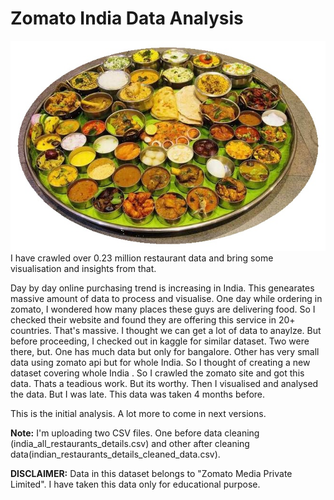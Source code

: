# Zomato India Data Analysis
![autogame demo](images/thali.jpg)
<br/>
I have crawled over 0.23 million restaurant data and bring some visualisation and insights from that.

Day by day online purchasing trend is increasing in India. This genearates massive amount of data to process and visualise. One day while ordering in zomato, I wondered how many places these guys are delivering food. So I checked their website and found they are offering this service in 20+ countries. That's massive. I thought we can get a lot of data to anaylze. But before proceeding, I checked out in kaggle for similar dataset. Two were there, but. One has much data but only for bangalore. Other has very small data using zomato api but for whole India. So I thought of creating a new dataset covering whole India . So I crawled the zomato site and got this data. Thats a teadious work. But its worthy. Then I visualised and analysed the data. But I was late. This data was taken 4 months before.


This is the initial analysis. A lot more to come in next versions.

<b>Note:</b> I'm uploading two CSV files. One before data cleaning (india_all_restaurants_details.csv) and other after cleaning data(indian_restaurants_details_cleaned_data.csv).

<b>DISCLAIMER:</b> Data in this dataset belongs to "Zomato Media Private Limited". I have taken this data only for educational purpose.
